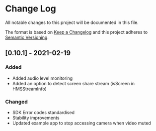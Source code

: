 # Change Log

All notable changes to this project will be documented in this file.
 
The format is based on [Keep a Changelog](http://keepachangelog.com/)
and this project adheres to [Semantic Versioning](http://semver.org/).

## [0.10.1] - 2021-02-19

### Added
- Added audio level monitoring
- Added an option to detect screen share stream (isScreen in HMSStreamInfo)
### Changed
- SDK Error codes standardised
- Stability improvements
- Updated example app to stop accessing camera when video muted

